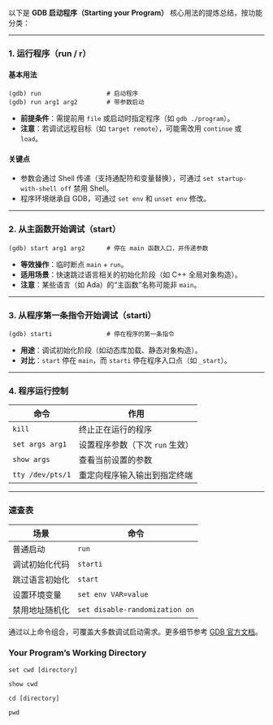以下是 **GDB 启动程序（Starting your Program）** 核心用法的提炼总结，按功能分类：

---

### **1. 运行程序（run / r）**
#### **基本用法**
```gdb
(gdb) run                  # 启动程序
(gdb) run arg1 arg2        # 带参数启动
```
- **前提条件**：需提前用 `file` 或启动时指定程序（如 `gdb ./program`）。
- **注意**：若调试远程目标（如 `target remote`），可能需改用 `continue` 或 `load`。

#### **关键点**
- 参数会通过 Shell 传递（支持通配符和变量替换），可通过 `set startup-with-shell off` 禁用 Shell。
- 程序环境继承自 GDB，可通过 `set env` 和 `unset env` 修改。

---

### **2. 从主函数开始调试（start）**
```gdb
(gdb) start arg1 arg2      # 停在 main 函数入口，并传递参数
```
- **等效操作**：临时断点 `main` + `run`。
- **适用场景**：快速跳过语言相关的初始化阶段（如 C++ 全局对象构造）。
- **注意**：某些语言（如 Ada）的“主函数”名称可能非 `main`。

---

### **3. 从程序第一条指令开始调试（starti）**
```gdb
(gdb) starti               # 停在程序的第一条指令
```
- **用途**：调试初始化阶段（如动态库加载、静态对象构造）。
- **对比**：`start` 停在 `main`，而 `starti` 停在程序入口点（如 `_start`）。

---

### **4. 程序运行控制**
| 命令                | 作用                               |
|---------------------|-----------------------------------|
| `kill`             | 终止正在运行的程序                 |
| `set args arg1`    | 设置程序参数（下次 `run` 生效）    |
| `show args`        | 查看当前设置的参数                 |
| `tty /dev/pts/1`   | 重定向程序输入输出到指定终端       |



---

### **速查表**
| 场景                     | 命令                          |
|--------------------------|-------------------------------|
| 普通启动                 | `run`                         |
| 调试初始化代码           | `starti`                      |
| 跳过语言初始化           | `start`                       |
| 设置环境变量             | `set env VAR=value`           |
| 禁用地址随机化           | `set disable-randomization on`|

通过以上命令组合，可覆盖大多数调试启动需求。更多细节参考 [GDB 官方文档](https://sourceware.org/gdb/current/onlinedocs/gdb.html/Starting.html#Starting)。  

### Your Program’s Working Directory
`set cwd [directory]`

`show cwd`  

`cd [directory]`

`pwd`

 

